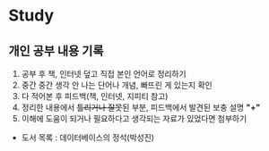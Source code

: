 # Study

## 개인 공부 내용 기록

1. 공부 후 책, 인터넷 덮고 직접 본인 언어로 정리하기
2. 중간 중간 생각 안 나는 단어나 개념, 빠뜨린 게 있는지 확인
3. 다 적어본 후 피드백(책, 인터넷, 지피티 참고)
4. 정리한 내용에서 ~~틀리거나 잘못~~된 부분, 피드백에서 발견된 보충 설명 **"+"**
5. 이해에 도움이 되거나 필요하다고 생각되는 자료가 있었다면 첨부하기

- 도서 목록 : 데이터베이스의 정석(박성진)
